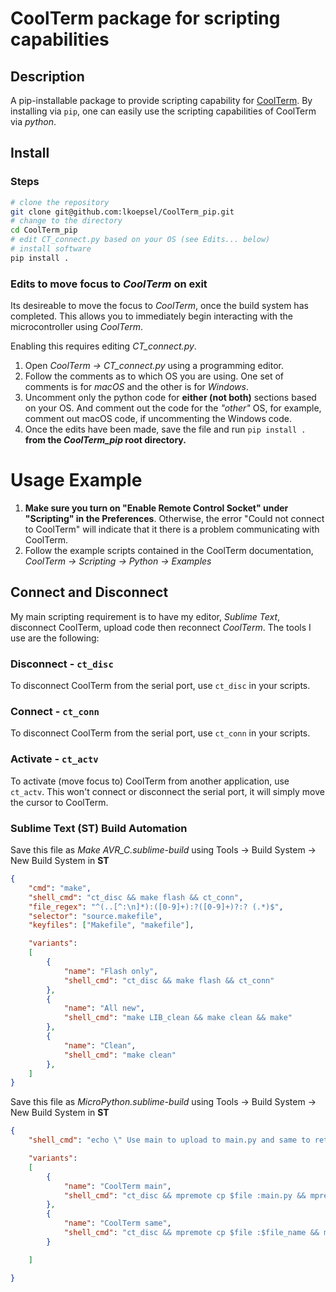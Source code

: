 # CoolTerm package for scripting capabilities
## Description
A pip-installable package to provide scripting capability for [CoolTerm](https://freeware.the-meiers.org). By installing via `pip`, one can easily use the scripting capabilities of CoolTerm via *python*.

## Install
### Steps
```bash
# clone the repository
git clone git@github.com:lkoepsel/CoolTerm_pip.git
# change to the directory
cd CoolTerm_pip
# edit CT_connect.py based on your OS (see Edits... below)
# install software
pip install .
```
### Edits to move focus to *CoolTerm* on exit
Its desireable to move the focus to *CoolTerm*, once the build system has completed. This allows you to immediately begin interacting with the microcontroller using *CoolTerm*.

Enabling this requires editing *CT_connect.py*. 
1. Open *CoolTerm -> CT_connect.py* using a programming editor. 
2. Follow the comments as to which OS you are using. One set of comments is for *macOS* and the other is for *Windows*. 
3. Uncomment only the python code for **either (not both)** sections based on your OS. And comment out the code for the *"other"* OS, for example, comment out macOS code, if uncommenting the Windows code. 
4. Once the edits have been made, save the file and run `pip install .` **from the *CoolTerm_pip* root directory.**

# Usage Example
1. **Make sure you turn on "Enable Remote Control Socket" under "Scripting" in the Preferences**. Otherwise, the error "Could not connect to CoolTerm" will indicate that it there is a problem communicating with CoolTerm.
2. Follow the example scripts contained in the CoolTerm documentation, *CoolTerm -> Scripting -> Python -> Examples*

## Connect and Disconnect
My main scripting requirement is to have my editor, *Sublime Text*, disconnect CoolTerm, upload code then reconnect *CoolTerm*. The tools I use are the following:

### Disconnect - `ct_disc`
To disconnect CoolTerm from the serial port, use `ct_disc` in your scripts.

### Connect - `ct_conn`
To disconnect CoolTerm from the serial port, use `ct_conn` in your scripts.

### Activate - `ct_actv`
To activate (move focus to) CoolTerm from another application, use `ct_actv`. This won't connect or disconnect the serial port, it will simply move the cursor to CoolTerm.

### Sublime Text (ST) Build Automation
Save this file as *Make AVR_C.sublime-build* using Tools -> Build System -> New Build System in **ST**
```json
{
	"cmd": "make",
	"shell_cmd": "ct_disc && make flash && ct_conn",
	"file_regex": "^(..[^:\n]*):([0-9]+):?([0-9]+)?:? (.*)$",
	"selector": "source.makefile",
	"keyfiles": ["Makefile", "makefile"],

	"variants":
	[
		{
			"name": "Flash only",
			"shell_cmd": "ct_disc && make flash && ct_conn"
		},
		{
			"name": "All new",
			"shell_cmd": "make LIB_clean && make clean && make"
		},
		{
			"name": "Clean",
			"shell_cmd": "make clean"
		},
	]
}
```

Save this file as *MicroPython.sublime-build* using Tools -> Build System -> New Build System in **ST**
```json
{
	"shell_cmd": "echo \" Use main to upload to main.py and same to retain filename\" ",

	"variants":
	[
		{
			"name": "CoolTerm main",
			"shell_cmd": "ct_disc && mpremote cp $file :main.py && mpremote reset && ct_conn"
		},
		{
			"name": "CoolTerm same",
			"shell_cmd": "ct_disc && mpremote cp $file :$file_name && mpremote reset && ct_conn"
		}

	]

}
```
